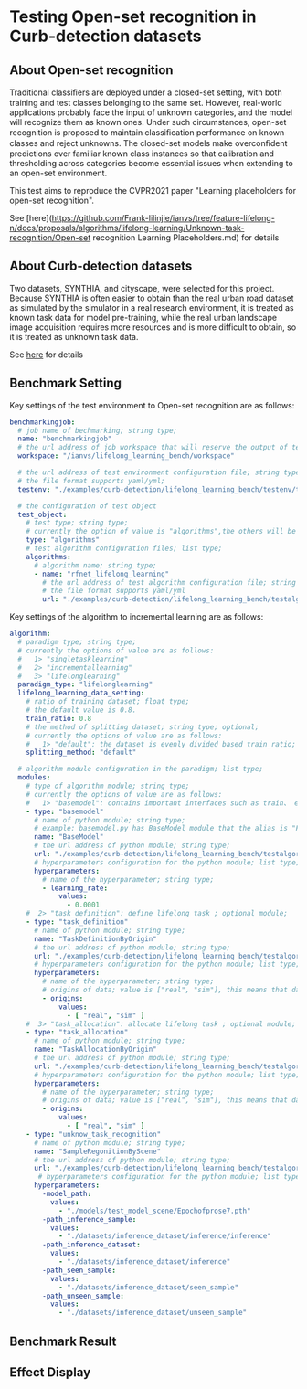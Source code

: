 # Testing Open-set recognition in Curb-detection datasets

## About Open-set recognition

Traditional classiﬁers are deployed under a closed-set setting, with both training and test classes belonging to the same set. However, real-world applications probably face the input of unknown categories, and the model will recognize them as known ones. Under such circumstances, open-set recognition is proposed to maintain classiﬁcation performance on known classes and reject unknowns. The closed-set models make overconﬁdent predictions over familiar known class instances so that calibration and thresholding across categories become essential issues when extending to an open-set environment. 

This test aims to reproduce the CVPR2021 paper "Learning placeholders for open-set recognition".

See [here](https://github.com/Frank-lilinjie/ianvs/tree/feature-lifelong-n/docs/proposals/algorithms/lifelong-learning/Unknown-task-recognition/Open-set recognition Learning Placeholders.md) for details



## About Curb-detection datasets

Two datasets, SYNTHIA, and cityscape, were selected for this project. Because SYNTHIA is often easier to obtain than the real urban road dataset as simulated by the simulator in a real research environment, it is treated as known task data for model pre-training, while the real urban landscape image acquisition requires more resources and is more difficult to obtain, so it is treated as unknown task data.

See [here](https://github.com/Frank-lilinjie/ianvs/tree/feature-lifelong-n/docs/proposals/algorithms/lifelong-learning/Unknown-task-recognition/curb_detetion_datasets.md) for details



## Benchmark Setting

Key settings of the test environment to Open-set recognition are as follows:

```yaml
benchmarkingjob:
  # job name of bechmarking; string type;
  name: "benchmarkingjob"
  # the url address of job workspace that will reserve the output of tests; string type;
  workspace: "/ianvs/lifelong_learning_bench/workspace"

  # the url address of test environment configuration file; string type;
  # the file format supports yaml/yml;
  testenv: "./examples/curb-detection/lifelong_learning_bench/testenv/testenv.yaml"

  # the configuration of test object
  test_object:
    # test type; string type;
    # currently the option of value is "algorithms",the others will be added in succession.
    type: "algorithms"
    # test algorithm configuration files; list type;
    algorithms:
      # algorithm name; string type;
      - name: "rfnet_lifelong_learning"
        # the url address of test algorithm configuration file; string type;
        # the file format supports yaml/yml
        url: "./examples/curb-detection/lifelong_learning_bench/testalgorithms/rfnet/rfnet_algorithm.yaml"
```

Key settings of the algorithm to incremental learning are as follows:

```yaml
algorithm:
  # paradigm type; string type;
  # currently the options of value are as follows:
  #   1> "singletasklearning"
  #   2> "incrementallearning"
  #   3> "lifelonglearning"
  paradigm_type: "lifelonglearning"
  lifelong_learning_data_setting:
    # ratio of training dataset; float type;
    # the default value is 0.8.
    train_ratio: 0.8
    # the method of splitting dataset; string type; optional;
    # currently the options of value are as follows:
    #   1> "default": the dataset is evenly divided based train_ratio;
    splitting_method: "default"

  # algorithm module configuration in the paradigm; list type;
  modules:
    # type of algorithm module; string type;
    # currently the options of value are as follows:
    #   1> "basemodel": contains important interfaces such as train、 eval、 predict and more; required module;
    - type: "basemodel"
      # name of python module; string type;
      # example: basemodel.py has BaseModel module that the alias is "FPN" for this benchmarking;
      name: "BaseModel"
      # the url address of python module; string type;
      url: "./examples/curb-detection/lifelong_learning_bench/testalgorithms/rfnet/basemodel.py"
      # hyperparameters configuration for the python module; list type;
      hyperparameters:
        # name of the hyperparameter; string type;
        - learning_rate:
            values:
              - 0.0001
    #  2> "task_definition": define lifelong task ; optional module;
    - type: "task_definition"
      # name of python module; string type;
      name: "TaskDefinitionByOrigin"
      # the url address of python module; string type;
      url: "./examples/curb-detection/lifelong_learning_bench/testalgorithms/rfnet/task_definition_by_origin.py"
      # hyperparameters configuration for the python module; list type;
      hyperparameters:
        # name of the hyperparameter; string type;
        # origins of data; value is ["real", "sim"], this means that data from real camera and simulator.
        - origins:
            values:
              - [ "real", "sim" ]
    #  3> "task_allocation": allocate lifelong task ; optional module;
    - type: "task_allocation"
      # name of python module; string type;
      name: "TaskAllocationByOrigin"
      # the url address of python module; string type;
      url: "./examples/curb-detection/lifelong_learning_bench/testalgorithms/rfnet/task_allocation_by_origin.py"
      # hyperparameters configuration for the python module; list type;
      hyperparameters:
        # name of the hyperparameter; string type;
        # origins of data; value is ["real", "sim"], this means that data from real camera and simulator.
        - origins:
            values:
              - [ "real", "sim" ]
    - type: "unknow_task_recognition"
      # name of python module; string type;
      name: "SampleRegonitionByScene"
      # the url address of python module; string type;
      url: "./examples/curb-detection/lifelong_learning_bench/testalgorithms/rfnet/unknow_task_recognition.py"
       # hyperparameters configuration for the python module; list type;
      hyperparameters:
        -model_path:
          values:
            - "./models/test_model_scene/Epochofprose7.pth"
        -path_inference_sample:
          values:
            - "./datasets/inference_dataset/inference/inference"
        -path_inference_dataset:
          values:
            - "./datasets/inference_dataset/inference"
        -path_seen_sample:
          values:
            - "./datasets/inference_dataset/seen_sample"
        -path_unseen_sample:
          values:
            - "./datasets/inference_dataset/unseen_sample"
```



## Benchmark Result



## Effect Display